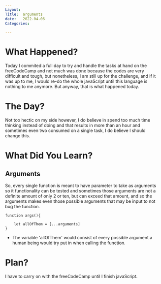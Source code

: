 ```yaml
---
Layout:
Title:  arguments
date:   2022-04-06
Categories:

---
```


# What Happened?
Today I commited a full day to try and handle the tasks at hand on the freeCodeCamp and not much was done because the codes are very difficult and tough, but nonetheless, I am still up for the challenge, and if it was up to me, I would re-do the whole javaScript until this language is nothing to me anymore. But anyway, that is what happened today.

# The Day?
Not too hectic on my side however, I do believe in spend too much time thinking instead of doing and that results in more than an hour and sometimes even two consumed on a single task, I do believe I should change this.

# What Did You Learn?
## Arguments
So, every single function is meant to have parameter to take as arguments so it functionality can be tested and sometimes those arguments are not a definite amount of only 2 or ten, but can exceed that amount, and so the arguments makes even those possible arguments that may be input to not bug the function.

```
function args(){

    let allOfThem = [...arguments]
}
```

- The variable 'allOfThem' would consist of every possible argument a human being would try put in when calling the function.

# Plan?
I have to carry on with the freeCodeCamp until I finish javaScript.